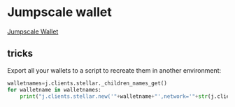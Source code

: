 # Jumpscale wallet
 
[Jumpscale Wallet](https://github.com/threefoldtech/jumpscaleX_libs/tree/development/JumpscaleLibs/clients/stellar)

## tricks

Export all your wallets to a script to recreate them in another environment:

```python
walletnames=j.clients.stellar._children_names_get()
for walletname in walletnames:
    print("j.clients.stellar.new('"+walletname+"',network='"+str(j.clients.stellar.get(walletname).network)+"',secret='"+str(j.clients.stellar.get(walletname).secret)+"')")
```